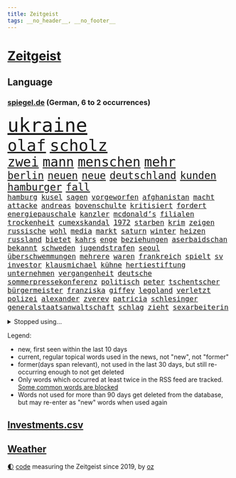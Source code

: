 ```yaml
---
title: Zeitgeist
tags: __no_header__, __no_footer__
---
```


# [Zeitgeist](https://oliz.io/zeitgeist/)

## Language

<h3><a href="https://www.spiegel.de" target="_blank">spiegel.de</a> (German, 6 to 2 occurrences)</h3>
<p style="font-family:monospace">
<span style="font-size:32pt"><a href="news_links.html#ukraine" class="current">ukraine</a></span>
<br>
<span style="font-size:27pt"><a href="news_links.html#olaf" class="current">olaf</a></span>
<span style="font-size:27pt"><a href="news_links.html#scholz" class="current">scholz</a></span>
<br>
<span style="font-size:22pt"><a href="news_links.html#zwei" class="current">zwei</a></span>
<span style="font-size:22pt"><a href="news_links.html#mann" class="current">mann</a></span>
<span style="font-size:22pt"><a href="news_links.html#menschen" class="current">menschen</a></span>
<span style="font-size:22pt"><a href="news_links.html#mehr" class="current">mehr</a></span>
<br>
<span style="font-size:17pt"><a href="news_links.html#berlin" class="current">berlin</a></span>
<span style="font-size:17pt"><a href="news_links.html#neuen" class="current">neuen</a></span>
<span style="font-size:17pt"><a href="news_links.html#neue" class="current">neue</a></span>
<span style="font-size:17pt"><a href="news_links.html#deutschland" class="current">deutschland</a></span>
<span style="font-size:17pt"><a href="news_links.html#kunden" class="current">kunden</a></span>
<span style="font-size:17pt"><a href="news_links.html#hamburger" class="current">hamburger</a></span>
<span style="font-size:17pt"><a href="news_links.html#fall" class="current">fall</a></span>
<br>
<span style="font-size:12pt"><a href="news_links.html#hamburg" class="current">hamburg</a></span>
<span style="font-size:12pt"><a href="news_links.html#kusel" class="current">kusel</a></span>
<span style="font-size:12pt"><a href="news_links.html#sagen" class="current">sagen</a></span>
<span style="font-size:12pt"><a href="news_links.html#vorgeworfen" class="current">vorgeworfen</a></span>
<span style="font-size:12pt"><a href="news_links.html#afghanistan" class="current">afghanistan</a></span>
<span style="font-size:12pt"><a href="news_links.html#macht" class="current">macht</a></span>
<span style="font-size:12pt"><a href="news_links.html#attacke" class="current">attacke</a></span>
<span style="font-size:12pt"><a href="news_links.html#andreas" class="current">andreas</a></span>
<span style="font-size:12pt"><a href="news_links.html#bovenschulte" class="new">bovenschulte</a></span>
<span style="font-size:12pt"><a href="news_links.html#kritisiert" class="current">kritisiert</a></span>
<span style="font-size:12pt"><a href="news_links.html#fordert" class="current">fordert</a></span>
<span style="font-size:12pt"><a href="news_links.html#energiepauschale" class="new">energiepauschale</a></span>
<span style="font-size:12pt"><a href="news_links.html#kanzler" class="current">kanzler</a></span>
<span style="font-size:12pt"><a href="news_links.html#mcdonald’s" class="current">mcdonald’s</a></span>
<span style="font-size:12pt"><a href="news_links.html#filialen" class="current">filialen</a></span>
<span style="font-size:12pt"><a href="news_links.html#trockenheit" class="current">trockenheit</a></span>
<span style="font-size:12pt"><a href="news_links.html#cumexskandal" class="new">cumexskandal</a></span>
<span style="font-size:12pt"><a href="news_links.html#1972" class="current">1972</a></span>
<span style="font-size:12pt"><a href="news_links.html#starben" class="current">starben</a></span>
<span style="font-size:12pt"><a href="news_links.html#krim" class="current">krim</a></span>
<span style="font-size:12pt"><a href="news_links.html#zeigen" class="current">zeigen</a></span>
<span style="font-size:12pt"><a href="news_links.html#russische" class="current">russische</a></span>
<span style="font-size:12pt"><a href="news_links.html#wohl" class="current">wohl</a></span>
<span style="font-size:12pt"><a href="news_links.html#media" class="current">media</a></span>
<span style="font-size:12pt"><a href="news_links.html#markt" class="current">markt</a></span>
<span style="font-size:12pt"><a href="news_links.html#saturn" class="new">saturn</a></span>
<span style="font-size:12pt"><a href="news_links.html#winter" class="current">winter</a></span>
<span style="font-size:12pt"><a href="news_links.html#heizen" class="current">heizen</a></span>
<span style="font-size:12pt"><a href="news_links.html#russland" class="current">russland</a></span>
<span style="font-size:12pt"><a href="news_links.html#bietet" class="current">bietet</a></span>
<span style="font-size:12pt"><a href="news_links.html#kahrs" class="new">kahrs</a></span>
<span style="font-size:12pt"><a href="news_links.html#enge" class="current">enge</a></span>
<span style="font-size:12pt"><a href="news_links.html#beziehungen" class="current">beziehungen</a></span>
<span style="font-size:12pt"><a href="news_links.html#aserbaidschan" class="current">aserbaidschan</a></span>
<span style="font-size:12pt"><a href="news_links.html#bekannt" class="current">bekannt</a></span>
<span style="font-size:12pt"><a href="news_links.html#schweden" class="current">schweden</a></span>
<span style="font-size:12pt"><a href="news_links.html#jugendstrafen" class="current">jugendstrafen</a></span>
<span style="font-size:12pt"><a href="news_links.html#seoul" class="current">seoul</a></span>
<span style="font-size:12pt"><a href="news_links.html#überschwemmungen" class="current">überschwemmungen</a></span>
<span style="font-size:12pt"><a href="news_links.html#mehrere" class="current">mehrere</a></span>
<span style="font-size:12pt"><a href="news_links.html#waren" class="current">waren</a></span>
<span style="font-size:12pt"><a href="news_links.html#frankreich" class="current">frankreich</a></span>
<span style="font-size:12pt"><a href="news_links.html#spielt" class="current">spielt</a></span>
<span style="font-size:12pt"><a href="news_links.html#sv" class="current">sv</a></span>
<span style="font-size:12pt"><a href="news_links.html#investor" class="current">investor</a></span>
<span style="font-size:12pt"><a href="news_links.html#klausmichael" class="current">klausmichael</a></span>
<span style="font-size:12pt"><a href="news_links.html#kühne" class="current">kühne</a></span>
<span style="font-size:12pt"><a href="news_links.html#hertiestiftung" class="new">hertiestiftung</a></span>
<span style="font-size:12pt"><a href="news_links.html#unternehmen" class="current">unternehmen</a></span>
<span style="font-size:12pt"><a href="news_links.html#vergangenheit" class="current">vergangenheit</a></span>
<span style="font-size:12pt"><a href="news_links.html#deutsche" class="current">deutsche</a></span>
<span style="font-size:12pt"><a href="news_links.html#sommerpressekonferenz" class="new">sommerpressekonferenz</a></span>
<span style="font-size:12pt"><a href="news_links.html#politisch" class="current">politisch</a></span>
<span style="font-size:12pt"><a href="news_links.html#peter" class="current">peter</a></span>
<span style="font-size:12pt"><a href="news_links.html#tschentscher" class="new">tschentscher</a></span>
<span style="font-size:12pt"><a href="news_links.html#bürgermeister" class="current">bürgermeister</a></span>
<span style="font-size:12pt"><a href="news_links.html#franziska" class="current">franziska</a></span>
<span style="font-size:12pt"><a href="news_links.html#giffey" class="current">giffey</a></span>
<span style="font-size:12pt"><a href="news_links.html#legoland" class="current">legoland</a></span>
<span style="font-size:12pt"><a href="news_links.html#verletzt" class="current">verletzt</a></span>
<span style="font-size:12pt"><a href="news_links.html#polizei" class="current">polizei</a></span>
<span style="font-size:12pt"><a href="news_links.html#alexander" class="current">alexander</a></span>
<span style="font-size:12pt"><a href="news_links.html#zverev" class="current">zverev</a></span>
<span style="font-size:12pt"><a href="news_links.html#patricia" class="current">patricia</a></span>
<span style="font-size:12pt"><a href="news_links.html#schlesinger" class="current">schlesinger</a></span>
<span style="font-size:12pt"><a href="news_links.html#generalstaatsanwaltschaft" class="current">generalstaatsanwaltschaft</a></span>
<span style="font-size:12pt"><a href="news_links.html#schlag" class="current">schlag</a></span>
<span style="font-size:12pt"><a href="news_links.html#zieht" class="current">zieht</a></span>
<span style="font-size:12pt"><a href="news_links.html#sexarbeiterin" class="current">sexarbeiterin</a></span>
</p>
<details>
<summary>Stopped using...</summary>
<p class="former" style="font-size:12pt">
arbeitsplatz(658) investoren(658) lebenslanger(658) schwedische(658) tatverdächtige(658) abends(657) kritisch(657) show(657) unabhängige(657) abgeordnete(656) appelliert(656) bundestags(656) echte(656) entdeckte(656) gewaltig(656) kurzfristig(656) maß(656) zuge(656) österreichische(656) 37(655) abgeben(655) beispiel(655) entdeckung(655) künftigen(655) maria(655) verhaftet(655) angeordnet(654) depressionen(654) ergebnisse(654) gefährlichen(654) krankenhäusern(654) leeren(654) stil(654) stärken(654) versuchten(654) zugunsten(654) 44(653) ausschreitungen(653) bahnhof(653) bewährung(653) meghan(653) meinung(653) villa(653) zentrum(653) atmosphäre(652) beantragen(652) englische(652) erfahren(652) erteilt(652) guter(652) spdpolitiker(652) stößt(652) christine(651) entdeckten(651) gutachten(651) landesregierung(651) wirkt(651) hinweisen(650) häufen(650) jahrzehntelang(650) nannte(650) nba(650) verdachts(650) vorstand(650) aufruf(649) heftige(649) jedenfalls(649) klimawandels(649) million(649) rekordhoch(649) riss(649) spielraum(649) vertreter(649) behandlung(648) einzug(648) gefährlicher(648) gegangen(648) jüngeren(648) länge(648) militärs(648) miteinander(648) theater(648) zweier(648) blockieren(647) bundestagswahl(647) einstieg(647) erneuten(647) mitarbeitern(647) online(647) schadet(647) schnee(647) vorliegt(647) wütend(647) zählen(647) 12(646) bestraft(646) co(646) rechts(646) trafen(646) unmut(646) warentest(646) wiederholt(646) 3(645) design(645) eskalieren(645) größter(645) hunde(645) internen(645) kanzleramt(645) kaputt(645) körperverletzung(645) mönchengladbach(645) radsport(645) schottland(645) allianz(644) schiedsrichter(644) schien(644) wort(644) anwälte(643) finanziell(643) frische(643) klären(643) lebens(643) politikerinnen(643) senkt(643) entwickeln(642) globale(642) klimapolitik(642) konzentrieren(642) weite(642) erheben(641) werke(641) überholt(641) beteiligung(640) demonstrationen(640) tauchen(640) herr(639) nase(639) prognosen(639) torhüter(638) unterschied(638) änderungen(638) verbindet(637) wähler(637) beteiligen(636) lieferten(636) william(636) auflagen(635) gemeinsames(635) schwerem(635) nachbarn(634) politikerin(633) spenden(633) dran(632) einschränkungen(632) rasen(632) richard(632) strengen(632) überprüfen(632) impfen(631) kooperation(631) mecklenburgvorpommern(630) analysiert(629) nachts(629) fernsehen(627) einschätzung(626) gastronomie(625) schrecken(625) vorteile(625) ähnliche(625) regierungserklärung(623) spannend(623) apps(621) mindestlohn(621) griechischen(620) insolvenz(620) schaut(620) stört(620) niederländischen(619) rang(618) dramatischen(617) krisen(616) kongress(614) schritten(614) festhalten(613) runden(612) präsidentschaft(611) afrikas(609) smartphones(608) veränderungen(606) bündnis(605) erfolgreichen(603) topspiel(602) karlsruhe(598) abschluss(595) herzinfarkt(593) mehren(591) strukturen(590) cdu/csu(588) rolf(586) billiger(583) nick(575) 58(573) nachrichtenagentur(551) iv(544) glasgow(542) vormarsch(523) stärkste(520) trümmern(520) chile(519) bahnverkehr(517) wolken(516) unzureichend(513) carlos(511) universitäten(496) stimmenfang(493) elfjährigen(491) orte(489) gekippt(487) rumänien(476) daily(469) übrig(468) joseph(467) kubicki(459) zwischenfall(454) klimaaktivisten(447) grünes(435) ungeimpfte(429) vorgang(417) kugel(415) müll(413) verließ(413) argument(405) treibstoff(405) ausgestellt(404) knochen(404) warb(403) mangelware(402) novak(401) rohstoffe(401) befragung(400) brannte(393) djoković(392) versichert(392) sergej(391) leichten(390) rereportage(390) tickets(389) erlag(386) auswärtige(385) spitzenpolitiker(382) europol(380) chaotischen(369) venedig(367) kyrgios(366) sichtbar(366) hanau(365) zögert(365) karrierecoach(364) c(363) 14jähriger(362) konzentriert(362) camp(355) beeinträchtigt(354) fluten(354) pegasus(352) zerschlagen(351) fraktion(349) supermärkte(346) musks(345) schuhe(343) sprint(343) analysten(339) funktionen(338) anlage(334) löschen(332) verteuern(332) regierte(329) geleistet(328) ausfälle(326) agiert(324) gemeinschaft(322) haushalt(322) harris(321) müttern(319) unterschiedlicher(318) lutz(317) minderheiten(313) manuela(310) stach(308) bali(305) schränkt(300) trage(299) vorfeld(299) worum(299) erzbischof(295) bitcoins(294) mischen(293) personelle(293) abtreibung(292) redet(292) emotionen(291) exportiert(290) natostaaten(288) gefeuert(286) ampelregierung(284) empfehlen(284) grundlegende(284) begrüßen(277) knappheit(276) nachziehen(276) volksverhetzung(276) andrang(275) saal(275) studenten(275) erreichbar(274) parlamentarier(274) wirksam(273) beantwortet(272) kälte(272) portal(271) einsturz(270) rotterdam(270) sauer(270) coronalage(269) ostdeutschland(269) hals(268) gewaltsamer(267) abu(266) siegerin(266) kardashian(262) energieriesen(261) lockt(261) swr(258) geopolitische(256) geschaut(255) netflixserie(255) beitreten(252) coaching(252) michel(250) hinsicht(249) separatisten(249) bescheid(246) dunkeln(245) schusswaffen(245) ungestört(243) arbeitswelt(239) quält(238) versicherung(237) entsteht(235) strompreise(235) rekordsumme(234) bewirken(233) auseinandersetzungen(231) kontrollierte(231) vietnam(231) lehrerinnen(227) sagten(227) explodieren(226) lasse(226) schwein(226) landeten(225) keeper(223) ebay(222) unterzeichnen(221) unterirdischen(220) funklöcher(218) texte(217) falsches(216) männlichkeit(216) verteuert(215) bemerkenswerte(214) einfaches(213) telefonieren(212) traditionellen(212) beziehen(211) antrittsbesuch(210) südpazifik(209) gefühle(208) pool(208) pur(205) heftigem(204) berger(203) chinesisches(203) nadal(203) bredouille(202) busse(201) autozulieferer(200) erkrankungen(200) pelé(198) stuhl(198) verpflichtung(198) einbrecher(197) schaulustige(197) supermärkten(197) steffi(196) match(195) krebs(194) mühsam(194) website(194) wild(194) aufwendig(193) luhansk(193) gefeierten(189) städtetag(188) verlangte(188) weitreichend(188) absolut(187) dominant(187) unternehmens(187) protestierenden(184) sony(184) gejagt(183) damalige(182) jr(180) orange(180) angestiegen(178) orden(178) knappes(177) buckinghampalast(175) klimaschädliche(175) methan(175) siebenjährige(175) verzweifeln(174) wahlrechtsreform(174) 2014(173) braut(173) eigner(172) andrij(171) reuters(171) abzuwenden(170) frankfurts(170) neuerung(170) beschuldigte(169) kämpfern(169) macher(169) zahlungen(168) bitter(167) abstellen(166) misstrauensvotum(165) weltlage(165) österreicher(165) neil(164) premierministerin(164) unwetter(164) young(164) überzeugung(164) hinweg(163) siegeszug(163) versteckte(163) berlusconi(162) pausen(162) silvio(162) beckham(159) cyberangriff(158) iga(158) schnellste(158) świątek(158) anhalten(157) herum(156) oppositionellen(156) einsam(155) rekonstruktion(155) 1982(154) 250000(153) bezos(153) jacht(153) ohio(153) aschaffenburg(152) zivilen(152) torwart(151) nestlé(150) wilhelmshaven(150) begleiten(149) ökostrom(149) augenzeugen(148) kunde(146) arbeitszeit(144) dreharbeiten(144) neunten(144) belohnt(143) begehrt(142) inakzeptable(142) überlebende(142) abbau(141) unmittelbar(141) gefolgt(140) menschliches(140) verbrauchern(140) gestärkt(139) gewinnerin(139) 1100(138) mittagspause(138) siegesserie(138) brandenburger(136) schläger(136) sicherheitsinteressen(136) zentraler(136) tankt(135) währenddessen(135) überweisen(135) betreiben(134) dienste(134) zutiefst(134) fatale(133) verlangten(133) kleben(132) anlässlich(131) auflösen(131) konkretisiert(131) töchter(131) fritz(130) umbenannt(130) verliehen(130) bekräftigte(129) beugt(129) finnische(129) hörte(129) geschosse(128) anden(127) ausfällen(127) offizieller(127) nationalspielerin(126) söldner(126) vereinbaren(126) bekundet(125) dog(125) patrick(125) importe(124) waffenlobby(124) evakuierungen(122) fußballverband(122) burkhard(121) schnellere(121) aktionär(120) einsamen(120) staatsbürgerschaft(120) bombardierung(119) islam(119) sorokin(119) vorort(119) 39(118) absichtlich(118) bestehenden(118) bewusst(118) iwan(118) unfällen(118) natobeitritt(117) dylan(116) auszugehen(115) gelassenheit(115) überziehen(115) derartige(114) oligarch(114) 25jähriger(113) modernen(113) offiziere(113) interessantesten(112) partnern(112) trinkwasser(112) wiederaufbau(112) alassad(111) baschar(111) militärbündnisses(111) sainz(111) jawort(110) reduzierung(110) g20(108) herrschte(108) natogipfel(108) zugelegt(108) autobranche(107) merke(107) traktoren(107) legalisieren(106) nuklearwaffen(106) aramco(105) erteilen(105) saudi(105) überlebenden(105) ausrichten(104) bestreiten(104) einkaufszentrum(104) grundstücke(104) tegernsee(104) wärmer(104) nordmazedonien(103) rechnungshof(103) drohe(101) irrtümer(100) zurückgedrängt(100) asphalt(99) entfernten(99) fellner(99) flexibel(99) angeschlagene(98) jean(98) artenschutz(97) treue(97) gewaltverbrechen(96) großoffensive(96) mandat(96) nordrheinwestfälischen(95) speichern(95) 34jähriger(94) beliebter(94) butscha(94) cambridge(93) t(93) wahllos(93) bestritt(92) vorfälle(91) energiemanager(90) indische(90) innogymanager(90) lieferanten(90) umzugehen(90) warteten(90) zollen(90) attentate(89) antisemiten(88) authentische(88) eliteeinheit(88) geeignet(88) iaea(88) lieferproblemen(88) sprunghaft(88) stinkefinger(88) wehrmacht(88) gravierende(87) anrecht(86) beleuchtung(86) iserlohn(86) kulturwissenschaftlerin(86) präsidentschaftswahlen(86) techmilliardär(86) abrufbar(85) arbeitsrecht(85) b(85) coronajahren(85) markle(85) pogba(85) steak(85) arminia(84) halbfinaleinzug(84) multimilliardär(84) qualifying(84) regierungsmitglieder(84) cameron(83) michigan(83) samstagnachmittag(83) thermometer(83) endkunden(82) garmischpartenkirchen(82) jesus(82) recherchen(82) reißen(82) taifun(82) tierliebe(82) witze(82) 23jährigen(81) betrugsvorwürfen(81) datenschützer(81) kishida(81) kopfsteinpflaster(81) oftmals(81) steile(81) touristenziel(81) coronazeit(80) haas(80) reif(80) sollt(80) stadien(80) vereinbar(80) weizenimporte(80) chicago(79) krawallen(79) vortrag(79) 36jährige(78) dhl(78) exfraktionschef(78) fahrräder(78) mischung(78) netzbetreiber(78) puigdemont(78) stürmte(78) südchinesischen(78) exregierungschef(77) gras(77) leonard(77) lokalpolitiker(77) mobilfunk(77) prominenten(77) teures(77) wolff(77) franzosen(76) kante(76) nacheinander(76) revanche(76) rice(76) warnende(76) überfüllten(76) ausgerutscht(75) einsatzbereit(75) machine(75) niedersächsische(75) sau(75) unterlag(75) 35jährige(74) ausfuhren(74) cern(74) hitzig(74) hongkonger(74) mitschnitt(74) nachgerechnet(74) pandora(74) teilchenbeschleuniger(74) twitterübernahme(74) wahlkampfveranstaltung(74) händeringend(73) mckinsey(73) schlammschlacht(73) schrecklich(73) tenniswelt(73) virtuell(73) erhobenen(72) jungstar(72) wütende(72) berüchtigter(71) lustig(71) niedrigere(71) zustände(71) avatar(70) entschädigen(70) medienmogul(70) mordfall(70) ukrainekonferenz(70) vollem(70) vorrang(70) zusammenkunft(70) allenfalls(69) auswählen(69) herausgekommen(69) topspielerin(69) zahlungsmittel(69) bewährte(68) filmset(68) fumio(68) nachnamen(68) einstecken(67) erleichtert(67) hochzeiten(67) mittelfinger(67) umbringen(67) unterrichten(67) abholzung(66) lösegeld(66) meisterleistung(66) schlangeninsel(66) verheiratet(66) verstrickt(66) zaubern(66) zukünftige(66) dolly(65) erwog(65) foul(65) schwarzfahrer(65) tyrann(65) umzubringen(65) wissenschaftlern(65) bezwingt(64) dmitri(64) dubiose(64) grenzschutzagentur(64) vermittelte(64) volksfest(64) batterie(63) empfindet(63) erlass(63) gucci(63) jabeur(63) ons(63) titelverteidigerinnen(63) verona(63) wmkampf(63) auftaktspiel(62) detailliert(62) gegründeten(62) hintertür(62) klimakatastrophe(62) spice(62) unternehmern(62) wehrte(62) endstadium(61) erschreckend(61) insolvenzverwalter(61) miguel(61) privatleben(61) r(61) sunday(61) tribünen(61) untersuchungskommission(61) affenpockenvirus(60) arbeitskosten(60) erkennbar(60) intellektuelle(60) legalisierung(60) lernlücken(60) lngterminal(60) nationalisten(60) objekte(60) potenzial(60) schutzschirm(60) wertvollstes(60) zapfsäulen(60) boulevardzeitung(59) faktencheck(59) fliegende(59) krimi(59) parität(59) perspektiven(59) seeleute(59) twitteraktie(59) wehrministerin(59) covid19fällen(58) verhütung(58) verschobene(58) bgh(57) inhaftierter(57) tuchels(57) zuschauerinnen(57) gewerkschaftsbund(56) kabinettsmitglied(56) stefanos(56) tsitsipas(56) bemerkenswertes(55) bundesverteidigungsministerin(55) kandidat(55) straßenlaternen(55) usbasketballstar(55) wertvollsten(55) akleh(54) entschädigungen(54) handelsketten(54) massivem(54) schwimmbädern(54) tierschützern(54) abgestraft(53) drohendes(53) glühenden(53) homophobie(53) iii(53) reiseziel(53) shireen(53) supremecourtrichter(53) wäsche(53) batterietechnik(52) chefs(52) juristen(52) rammte(52) tripolis(52) verstörenden(52) western(52) afghanische(51) borne(51) desaströse(51) mitarbeitende(51) schusswaffenattacke(51) wahlrechtskommission(51) webseite(51) élisabeth(51) queere(50) totalausfall(50) 59(49) anerkennen(49) botschafterin(49) defekten(49) herzlich(49) kostensteigerungen(49) langjähriger(49) formulierungen(48) regimegegner(48) teamchef(48) tobten(48) trainings(48) wohlstandsverlust(48) berben(47) kandidiert(47) reicher(47) verbrennungsmotor(47) ausgebucht(46) einzigen(46) feldmann(46) periode(46) platini(46) todesangst(46) trümmer(46) verspätete(46) vollgas(46) einfangen(45) einsparen(45) jobverlust(45) lösten(45) marin(45) muskeln(45) rangers(45) sanna(45) unberechenbar(45) aufgeschoben(44) ostchinesischen(44) polizeigewalt(44) relegationsspiel(44) stranger(44) things(44) vorteilsannahme(44) wahlkreisen(44) bundesverwaltungsgerichts(43) charakterlichen(43) gravierend(43) liveticker(43) monatelangem(43) naturkatastrophen(43) platzen(43) sexistischer(43) skelett(43) verschütteten(43) kaputte(42) schicksale(42) wahn(42) weltrangliste(42) bemühte(41) bewiesen(41) clevere(41) darmanin(41) einheimischen(41) gérald(41) handwerker(41) künstlichen(41) quälte(41) triumphierte(41) unschuld(41) drews(40) lehrergewerkschaften(40) literaturarchiv(40) marbach(40) problemlos(40) sätzen(40) verbreitung(40) verirrte(40) argentinischen(39) crewmitglieder(39) topfavorit(39) turbulenzen(39) wals(39) gebäuden(38) kommentieren(38) millionenstrafe(38) senegal(38) adresse(37) angezählt(37) chaotisch(37) debütantin(37) giuseppe(37) knapper(37) matches(37) osnabrück(37) pferde(37) schwuler(37) verschrieben(37) zugestellt(37) chaostage(36) grandslamtitel(36) monte(36) 40stundenwoche(35) erstligisten(35) gegenwart(35) unumgänglich(35) vereinsgeschichte(35) wohnungskonzern(35) zelte(35) 34jährige(34) afdlandesverband(34) einzelkritik(34) möbel(34) nehme(34) schieben(34) weitergeben(34) arbeitgebern(33) attestiert(33) bergungskräfte(33) brett(33) dänemarks(33) kavanaugh(33) konzertierte(33) unfug(33) bewerbungen(32) carles(32) listet(32) rekordvertrag(32) teleskop(32) ziellinie(32) konstruktion(31) profi(31) wirkstoff(31) aufrecht(30) bleiberecht(30) elmau(30) erbitterte(30) eskapaden(30) g7gipfel(30) gepardflugabwehrpanzer(30) geröll(30) harvey(30) integrierte(30) klarna(30) löcher(30) migrantinnen(30) mob(30) philadelphia(30) rudert(30) schlusssprint(30) urananreicherung(30) übergewinnsteuer(30) beteuert(29) doppelschlag(29) fotografinnen(29) rasenturnier(29) regionalen(29) rekordpreis(29) transportieren(29) wimbledonsieg(29) wmhalbfinale(29) begleitung(28) finde(28) geschäftsmann(28) intime(28) medienmacher(28) rechtsextrem(28) schneesturm(28) südchinesisches(28) vries(28) zerrüttet(28) kriminalreporter(27) messias(27) teamleistung(27) grabstein(26) vorläufigen(26) 500000(25) einfallen(25) erwartungsgemäß(25) halter(25) ikea(25) kugeln(25) nhl(25) plakate(25) skopje(25) stützen(25) verbesserte(25) 31jährigen(24) comingout(24) grundlage(24) santos(24) schlange(24) vorübergehende(24) heide(23) klebt(23) kostete(23) zeugenaussagen(23) beast(22) biologie(22) bundeskartellamt(22) erstreiten(22) schwimmwm(22) sommerreisewelle(22) sowjetrepublik(22) tiroler(22) vorantreiben(22) abonnenten(21) ataman(21) benachbarten(21) bundes(21) drogeriekette(21) ferda(21) fühlten(21) gedrosselten(21) grande(21) haien(21) spiegelveranstaltung(21) tieres(21) trans(21) tschetschenischen(21) verpflichtend(21) gegensteuern(20) millionenzahlung(20) eigenheim(19) kaltblütige(19) lapid(19) leichnam(19) nordafrika(19) überschwemmen(19) aufbruch(18) bedrohlichere(18) bekennt(18) bestürzung(18) billig(18) these(18) torpedierte(18) aufstockung(17) björn(17) erdbeben(17) fdpjustizminister(17) feststellen(17) höcke(17) plünderungen(17) reinhard(17) reservisten(17) theo(17) ausmaße(16) deutschisraelischen(16) gasfluss(16) hauptfeld(16) linksbündnis(16) ordnete(16) salzgitter(16) schwarzmeerhafen(16) stören(16) 83jähriger(15) antidiskriminierungsbeauftragten(15) conte(15) festgefahren(15) gesprengt(15) rechtmäßig(15) stabilisieren(15) batterien(14) courts(14) denver(14) errichtet(14) grüßen(14) humboldtuniversität(14) ramallah(14) überführung(14) bandera(13) ferienbeginn(13) gestreikt(13) intensivstationen(13) länderspiel(13) atomstrom(12) gunsten(12) heiratet(12) rasenmähen(12) usbotschaft(12) verehrung(12) weltfußballerin(12) akute(11) ausländischer(11) jule(11) niemeier(11) schwächelt(11) verherrlichte(11)
</p>
</details>
<p>Legend:
<ul>
<li><span class="new">new</span>, first seen within the last 10 days</li>
<li><span class="current">current</span>, regular topical words used in the news, not "new", not "former"</li>
<li><span class="former">former(days span relevant)</span>, not used in the last 30 days, but still re-occurring enough to not get deleted</li>
<li>Only words which occurred at least twice in the RSS feed are tracked. <a href="language/filters.py">Some common words are blocked</a></li>
<li>Words not used for more than 90 days get deleted from the database, but may re-enter as "new" words when used again</li>
</ul>
</p>

## [Investments](investments.html)[.csv](investments.csv)

## [Weather](weather.html)

<footer>
<a href="javascript:toggleTheme()" class="nav">🌓</a>
<a href="https://github.com/ooz/zeitgeist">code</a> measuring the Zeitgeist since 2019, by <a href="https://oliz.io">oz</a>
</footer>
